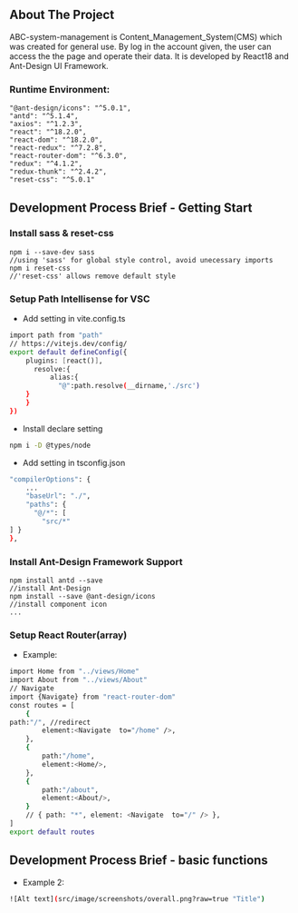 ## About The Project
ABC-system-management is Content_Management_System(CMS) which was created for general use. By log in the account given, the user can access the the page and operate their data. It is developed by React18 and Ant-Design UI Framework. 
### Runtime Environment:
    "@ant-design/icons": "^5.0.1",
    "antd": "^5.1.4",
    "axios": "^1.2.3",
    "react": "^18.2.0",
    "react-dom": "^18.2.0",
    "react-redux": "^7.2.8",
    "react-router-dom": "^6.3.0",
    "redux": "^4.1.2",
    "redux-thunk": "^2.4.2",
    "reset-css": "^5.0.1"

## Development Process Brief - Getting Start
### Install sass & reset-css 
	npm i --save-dev sass
	//using 'sass' for global style control, avoid unecessary imports  
	npm i reset-css
	//'reset-css' allows remove default style
### Setup Path Intellisense for VSC
- Add setting in vite.config.ts
```sh
import path from "path"
// https://vitejs.dev/config/
export default defineConfig({
    plugins: [react()],
      resolve:{
          alias:{
      	    "@":path.resolve(__dirname,'./src')
	} 
    }
})
```
- Install declare setting
```sh 
npm i -D @types/node
```
- Add setting in tsconfig.json
```sh
"compilerOptions": {
    ...
    "baseUrl": "./",
    "paths": {
      "@/*": [
        "src/*"
] }
},
```
### Install Ant-Design Framework Support
	npm install antd --save
	//install Ant-Design
	npm install --save @ant-design/icons
	//install component icon
	...
### Setup React Router(array)
- Example:
```sh
import Home from "../views/Home"
import About from "../views/About"
// Navigate
import {Navigate} from "react-router-dom"
const routes = [
    {
path:"/", //redirect
        element:<Navigate  to="/home" />,
    },
    {
        path:"/home",
        element:<Home/>,
    },
    {
        path:"/about",
        element:<About/>,
    }
    // { path: "*", element: <Navigate  to="/" /> },
]
export default routes
```
## Development Process Brief - basic functions
- Example 2:
```sh
![Alt text](src/image/screenshots/overall.png?raw=true "Title")



```
	
<!-- MARKDOWN LINKS & IMAGES -->
<!-- https://www.markdownguide.org/basic-syntax/#reference-style-links -->
[product-screenshot]: images/screenshot.png
